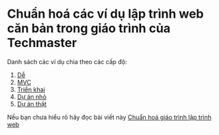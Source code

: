 # Chuẩn hoá các ví dụ lập trình web căn bản trong giáo trình của Techmaster

Danh sách các ví dụ chia theo các cấp độ:

1. [Dễ](Basic.md)
2. [MVC](MVC.md)
3. [Triển khai](DevOps.md)
3. [Dự án nhỏ](MiniProject.md)
4. [Dự án thật](Project.md)

Nếu bạn chưa hiểu rõ hãy đọc bài viết này [Chuẩn hoá giáo trình lập trình web](https://techmaster.vn/posts/33993/chuan-hoa-giao-trinh-lap-trinh-web)